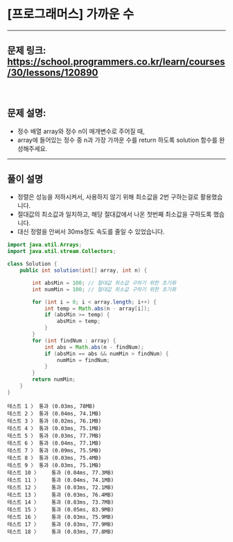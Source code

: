 # [프로그래머스] 가까운 수

---

## 문제 링크: https://school.programmers.co.kr/learn/courses/30/lessons/120890

<br>

## 문제 설명:

- 정수 배열 array와 정수 n이 매개변수로 주어질 때, 
- array에 들어있는 정수 중 n과 가장 가까운 수를 return 하도록 solution 함수를 완성해주세요.

---

## 풀이 설명

- 정렬은 성능을 저하시켜서, 사용하지 않기 위해 최소값을 2번 구하는걸로 활용했습니다.
- 절대값의 최소값과 일치하고, 해당 절대값에서 나온 첫번째 최소값을 구하도록 했습니다.
- 대신 정렬을 안써서 30ms정도 속도를 줄일 수 있었습니다.

```java
import java.util.Arrays;
import java.util.stream.Collectors;

class Solution {
    public int solution(int[] array, int n) {

        int absMin = 100; // 절대값 최소값 구하기 위한 초기화
        int numMin = 100; // 절대값 최소값 구하기 위한 초기화

        for (int i = 0; i < array.length; i++) {
            int temp = Math.abs(n - array[i]);
            if (absMin >= temp) {
                absMin = temp;
            }
        }
        for (int findNum : array) {
            int abs = Math.abs(n - findNum);
            if (absMin == abs && numMin > findNum) {
                numMin = findNum;
            }
        }
        return numMin;
    }
}
```

```text
테스트 1 〉	통과 (0.03ms, 78MB)
테스트 2 〉	통과 (0.04ms, 74.1MB)
테스트 3 〉	통과 (0.02ms, 76.1MB)
테스트 4 〉	통과 (0.03ms, 75.1MB)
테스트 5 〉	통과 (0.03ms, 77.7MB)
테스트 6 〉	통과 (0.04ms, 77.1MB)
테스트 7 〉	통과 (0.09ms, 75.5MB)
테스트 8 〉	통과 (0.03ms, 75.4MB)
테스트 9 〉	통과 (0.03ms, 75.1MB)
테스트 10 〉	통과 (0.04ms, 77.3MB)
테스트 11 〉	통과 (0.04ms, 74.1MB)
테스트 12 〉	통과 (0.03ms, 72.1MB)
테스트 13 〉	통과 (0.03ms, 76.4MB)
테스트 14 〉	통과 (0.03ms, 73.7MB)
테스트 15 〉	통과 (0.05ms, 83.9MB)
테스트 16 〉	통과 (0.03ms, 75.9MB)
테스트 17 〉	통과 (0.03ms, 77.9MB)
테스트 18 〉	통과 (0.03ms, 77.8MB)
```
